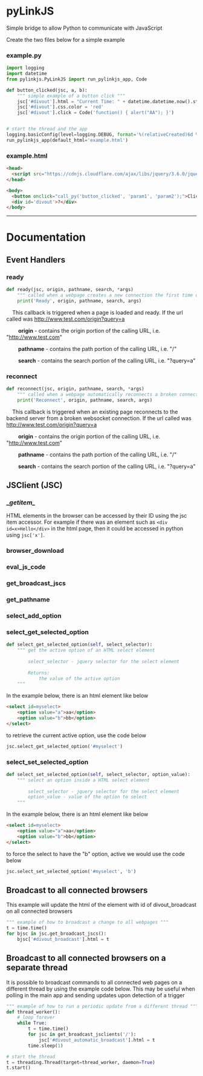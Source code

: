 # pyLinkJS
Simple bridge to allow Python to communicate with JavaScript

Create the two files below for a simple example

### example.py
```python
import logging
import datetime
from pylinkjs.PyLinkJS import run_pylinkjs_app, Code

def button_clicked(jsc, a, b):
    """ simple example of a button click """
    jsc['#divout'].html = "Current Time: " + datetime.datetime.now().strftime('%H:%M:%S')
    jsc['#divout'].css.color = 'red'
    jsc['#divout'].click = Code('function() { alert("AA"); }')


# start the thread and the app
logging.basicConfig(level=logging.DEBUG, format='%(relativeCreated)6d %(threadName)s %(message)s')
run_pylinkjs_app(default_html='example.html')
```

### example.html
```html
<head>
  <script src="https://cdnjs.cloudflare.com/ajax/libs/jquery/3.6.0/jquery.min.js"></script>
</head>

<body>
  <button onclick="call_py('button_clicked', 'param1', 'param2');">Click me</button>
  <div id='divout'>?</div>
</body>
```

---
# Documentation

## Event Handlers

### ready
```python
def ready(jsc, origin, pathname, search, *args)
    """ called when a webpage creates a new connection the first time on load """
    print('Ready', origin, pathname, search, args)
```
&nbsp;&nbsp;&nbsp;&nbsp;This callback is triggered when a page is loaded and ready.  If the url called was http://www.test.com/origin?query=a

&nbsp;&nbsp;&nbsp;&nbsp;&nbsp;&nbsp;&nbsp;&nbsp;**origin** - contains the origin portion of the calling URL, i.e. "http://www.test.com"

&nbsp;&nbsp;&nbsp;&nbsp;&nbsp;&nbsp;&nbsp;&nbsp;**pathname** - contains the path portion of the calling URL, i.e. "/"

&nbsp;&nbsp;&nbsp;&nbsp;&nbsp;&nbsp;&nbsp;&nbsp;**search** - contains the search portion of the calling URL, i.e. "?query=a"


### reconnect
```python
def reconnect(jsc, origin, pathname, search, *args)
    """ called when a webpage automatically reconnects a broken connection """
    print('Reconnect', origin, pathname, search, args)
```
&nbsp;&nbsp;&nbsp;&nbsp;This callback is triggered when an existing page reconnects to the backend server from a broken websocket connection.  If the url called was http://www.test.com/origin?query=a

&nbsp;&nbsp;&nbsp;&nbsp;&nbsp;&nbsp;&nbsp;&nbsp;**origin** - contains the origin portion of the calling URL, i.e. "http://www.test.com"

&nbsp;&nbsp;&nbsp;&nbsp;&nbsp;&nbsp;&nbsp;&nbsp;**pathname** - contains the path portion of the calling URL, i.e. "/"

&nbsp;&nbsp;&nbsp;&nbsp;&nbsp;&nbsp;&nbsp;&nbsp;**search** - contains the search portion of the calling URL, i.e. "?query=a"

## JSClient (JSC)

### \__getitem\__

HTML elements in the browser can be accessed by their ID using the jsc item accessor.  For example if there was an element such as `<div id=x>Hello</div>` in the html page, then it could be accessed in python using `jsc['x']`.

### browser_download

### eval_js_code

### get_broadcast_jscs

### get_pathname

### select_add_option

### select_get_selected_option
```python
def select_get_selected_option(self, select_selector):
    """ get the active option of an HTML select element
       
        select_selector - jquery selector for the select element
            
        Returns:
            the value of the active option
    """
```
In the example below, there is an html element like below

```html
<select id=myselect>
    <option value="a">aa</option>
    <option value="b">bb</option>
</select>
```

to retrieve the current active option, use the code below
```python
jsc.select_get_selected_option('#myselect')
```

### select_set_selected_option
```python
def select_set_selected_option(self, select_selector, option_value):
    """ select an option inside a HTML select element
    
        select_selector - jquery selector for the select element
        option_value - value of the option to select
    """
```

In the example below, there is an html element like below

```html
<select id=myselect>
    <option value="a">aa</option>
    <option value="b">bb</option>
</select>
```

to force the select to have the "b" option, active we would use the code below

```python
jsc.select_set_selected_option('#myselect', 'b')
```

## Broadcast to all connected browsers
This example will update the html of the element with id of divout_broadcast on all connected browsers
```python
""" example of how to broadcast a change to all webpages """
t = time.time()
for bjsc in jsc.get_broadcast_jscs():
    bjsc['#divout_broadcast'].html = t
```

## Broadcast to all connected browsers on a separate thread
It is possible to broadcast commands to all connected web pages on a different thread by using the example code below.
This may be useful when polling in the main app and sending updates upon detection of a trigger

```python
""" example of how to run a periodic update from a different thread """
def thread_worker():
    # loop forever
    while True:
        t = time.time()
        for jsc in get_broadcast_jsclients('/'):
            jsc['#divout_automatic_broadcast'].html = t
        time.sleep(1)

# start the thread
t = threading.Thread(target=thread_worker, daemon=True)
t.start()
```







